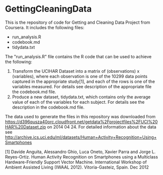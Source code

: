 GettingCleaningData
===================

This is the repository of code for Getting and Cleaning Data Project from Coursera.
It includes the following files:
- run_analysis.R
- codebook.md
- tidydata.txt

The "run_analysis.R" file contains the R code that can be used to achieve the following:
1) Transform the UCIHAR Dataset into a matrix of  (observations) x (variables), where each observation is one of the 10299 data points captured in the appropriate study[1], and each of the rows is one of the variables measured. For details see description of the appropriate file  the codebook.md file. 
2) Produce a new dataset, tidydata.txt, which contains only the average value of each of the variables for each subject. For details see the description in the codebook.md file.


The data used to generate the files in this repository was downloaded from https://d396qusza40orc.cloudfront.net/getdata%2Fprojectfiles%2FUCI%20HAR%20Dataset.zip on 2014 04 24. 
For detailed information about the data see http://archive.ics.uci.edu/ml/datasets/Human+Activity+Recognition+Using+Smartphones


[1] Davide Anguita, Alessandro Ghio, Luca Oneto, Xavier Parra and Jorge L. Reyes-Ortiz. Human Activity Recognition on Smartphones using a Multiclass Hardware-Friendly Support Vector Machine. International Workshop of Ambient Assisted Living (IWAAL 2012). Vitoria-Gasteiz, Spain. Dec 2012
